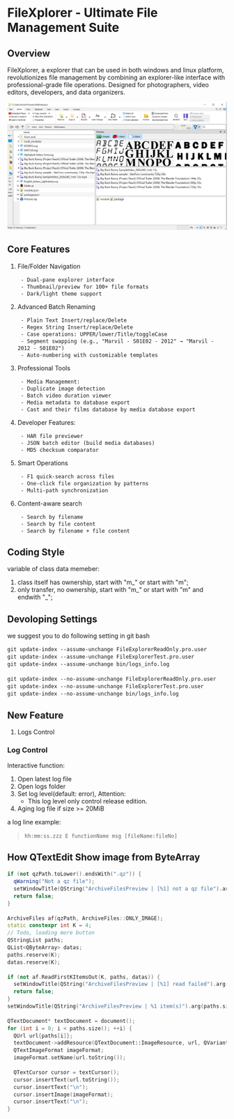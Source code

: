 # FileXplorer - Ultimate File Management Suite

## Overview

FileXplorer, a explorer that can be used in both windows and linux platform, revolutionizes file management by combining an explorer-like interface with professional-grade file operations. Designed for photographers, video editors, developers, and data organizers.

![FileXplorer](bin/FileXplorer.png)

## Core Features

1. File/Folder Navigation

        - Dual-pane explorer interface
        - Thumbnail/preview for 100+ file formats
        - Dark/light theme support

2. Advanced Batch Renaming

        - Plain Text Insert/replace/Delete
        - Regex String Insert/replace/Delete
        - Case operations: UPPER/lower/Title/toggleCase
        - Segment swapping (e.g., "Marvil - S01E02 - 2012" → "Marvil - 2012 - S01E02")
        - Auto-numbering with customizable templates

3. Professional Tools

        - Media Management:
        - Duplicate image detection
        - Batch video duration viewer
        - Media metadata to database export
        - Cast and their films database by media database export 

4. Developer Features:

        - HAR file previewer
        - JSON batch editor (build media databases)
        - MD5 checksum comparator

4. Smart Operations

        - F1 quick-search across files
        - One-click file organization by patterns
        - Multi-path synchronization

5. Content-aware search

        - Search by filename
        - Search by file content
        - Search by filename + file content


## Coding Style

variable of class data memeber:

1. class itself has ownership, start with "m_" or start with "m";
2. only transfer, no ownership, start with "m_" or start with "m" and endwith "_";

## Devoloping Settings
we suggest you to do following setting in git bash
```md
git update-index --assume-unchange FileExplorerReadOnly.pro.user
git update-index --assume-unchange FileExplorerTest.pro.user
git update-index --assume-unchange bin/logs_info.log

git update-index --no-assume-unchange FileExplorerReadOnly.pro.user
git update-index --no-assume-unchange FileExplorerTest.pro.user
git update-index --no-assume-unchange bin/logs_info.log
```

## New Feature
1. Logs Control

### Log Control
Interactive function:
1. Open latest log file
2. Open logs folder
3. Set log level(default: error), Attention:
    - This log level only control release edition.
4. Aging log file if size >= 20MiB

a log line example:
> `hh:mm:ss.zzz E functionName msg [fileName:fileNo]`

## How QTextEdit Show image from ByteArray

```cpp
if (not qzPath.toLower().endsWith(".qz")) {
  qWarning("Not a qz file");
  setWindowTitle(QString("ArchiveFilesPreview | [%1] not a qz file").arg(qzPath));
  return false;
}

ArchiveFiles af(qzPath, ArchiveFiles::ONLY_IMAGE);
static constexpr int K = 4;
// Todo, loading more button
QStringList paths;
QList<QByteArray> datas;
paths.reserve(K);
datas.reserve(K);

if (not af.ReadFirstKItemsOut(K, paths, datas)) {
  setWindowTitle(QString("ArchiveFilesPreview | [%1] read failed").arg(qzPath));
  return false;
}
setWindowTitle(QString("ArchiveFilesPreview | %1 item(s)").arg(paths.size()));

QTextDocument* textDocument = document();
for (int i = 0; i < paths.size(); ++i) {
  QUrl url{paths[i]};
  textDocument->addResource(QTextDocument::ImageResource, url, QVariant(datas[i]));
  QTextImageFormat imageFormat;
  imageFormat.setName(url.toString());

  QTextCursor cursor = textCursor();
  cursor.insertText(url.toString());
  cursor.insertText("\n");
  cursor.insertImage(imageFormat);
  cursor.insertText("\n");
}
```
